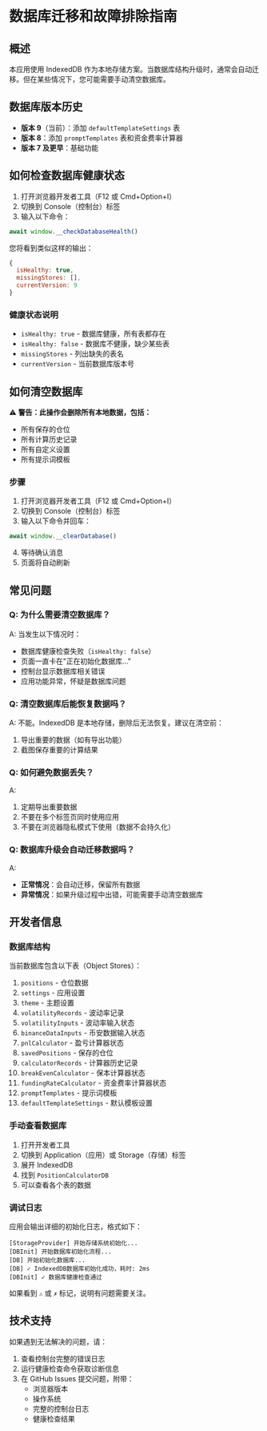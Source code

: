 # 数据库迁移和故障排除指南

## 概述

本应用使用 IndexedDB 作为本地存储方案。当数据库结构升级时，通常会自动迁移。但在某些情况下，您可能需要手动清空数据库。

## 数据库版本历史

- **版本 9**（当前）：添加 `defaultTemplateSettings` 表
- **版本 8**：添加 `promptTemplates` 表和资金费率计算器
- **版本 7 及更早**：基础功能

## 如何检查数据库健康状态

1. 打开浏览器开发者工具（F12 或 Cmd+Option+I）
2. 切换到 Console（控制台）标签
3. 输入以下命令：

```javascript
await window.__checkDatabaseHealth()
```

您将看到类似这样的输出：

```javascript
{
  isHealthy: true,
  missingStores: [],
  currentVersion: 9
}
```

### 健康状态说明

- `isHealthy: true` - 数据库健康，所有表都存在
- `isHealthy: false` - 数据库不健康，缺少某些表
- `missingStores` - 列出缺失的表名
- `currentVersion` - 当前数据库版本号

## 如何清空数据库

⚠️ **警告：此操作会删除所有本地数据，包括：**
- 所有保存的仓位
- 所有计算历史记录
- 所有自定义设置
- 所有提示词模板

### 步骤

1. 打开浏览器开发者工具（F12 或 Cmd+Option+I）
2. 切换到 Console（控制台）标签
3. 输入以下命令并回车：

```javascript
await window.__clearDatabase()
```

4. 等待确认消息
5. 页面将自动刷新

## 常见问题

### Q: 为什么需要清空数据库？

A: 当发生以下情况时：
- 数据库健康检查失败（`isHealthy: false`）
- 页面一直卡在"正在初始化数据库..."
- 控制台显示数据库相关错误
- 应用功能异常，怀疑是数据库问题

### Q: 清空数据库后能恢复数据吗？

A: 不能。IndexedDB 是本地存储，删除后无法恢复。建议在清空前：
1. 导出重要的数据（如有导出功能）
2. 截图保存重要的计算结果

### Q: 如何避免数据丢失？

A: 
1. 定期导出重要数据
2. 不要在多个标签页同时使用应用
3. 不要在浏览器隐私模式下使用（数据不会持久化）

### Q: 数据库升级会自动迁移数据吗？

A: 
- **正常情况**：会自动迁移，保留所有数据
- **异常情况**：如果升级过程中出错，可能需要手动清空数据库

## 开发者信息

### 数据库结构

当前数据库包含以下表（Object Stores）：

1. `positions` - 仓位数据
2. `settings` - 应用设置
3. `theme` - 主题设置
4. `volatilityRecords` - 波动率记录
5. `volatilityInputs` - 波动率输入状态
6. `binanceDataInputs` - 币安数据输入状态
7. `pnlCalculator` - 盈亏计算器状态
8. `savedPositions` - 保存的仓位
9. `calculatorRecords` - 计算器历史记录
10. `breakEvenCalculator` - 保本计算器状态
11. `fundingRateCalculator` - 资金费率计算器状态
12. `promptTemplates` - 提示词模板
13. `defaultTemplateSettings` - 默认模板设置

### 手动查看数据库

1. 打开开发者工具
2. 切换到 Application（应用）或 Storage（存储）标签
3. 展开 IndexedDB
4. 找到 `PositionCalculatorDB`
5. 可以查看各个表的数据

### 调试日志

应用会输出详细的初始化日志，格式如下：

```
[StorageProvider] 开始存储系统初始化...
[DBInit] 开始数据库初始化流程...
[DB] 开始初始化数据库...
[DB] ✓ IndexedDB数据库初始化成功，耗时: 2ms
[DBInit] ✓ 数据库健康检查通过
```

如果看到 `⚠️` 或 `✗` 标记，说明有问题需要关注。

## 技术支持

如果遇到无法解决的问题，请：

1. 查看控制台完整的错误日志
2. 运行健康检查命令获取诊断信息
3. 在 GitHub Issues 提交问题，附带：
   - 浏览器版本
   - 操作系统
   - 完整的控制台日志
   - 健康检查结果

